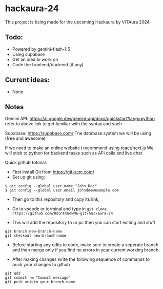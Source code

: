 # hackaura-24
This project is being made for the upcoming Hackaura by VITAura 2024

## Todo:
- Powered by gemini-flash-1.5
- Using supabase
- Get an idea to work on
- Code the frontend/backend (if any)

## Current ideas:
- None

## Notes

Gemini API: https://ai.google.dev/gemini-api/docs/quickstart?lang=python
refer to above link to get familiar with the syntax and such

Supabase: https://supabase.com/
The database system we will be using (free and awesome)

If we need to make an online website i recommend using react/next.js
We will stick to python for backend tasks such as API calls and live chat


Quick github tutorial: 
- First install Git from https://git-scm.com/
- Set up git using:
```
$ git config --global user.name "John Doe"
$ git config --global user.email johndoe@example.com
```
- Then go to this repository and copy its link,
- Go to vscode or terminal and type in 
`git clone https://github.com/UdontKnowMe-git/hackaura-24`

- This will add the repository to ur pc then you can start editing and stuff
```
git branch new-branch-name
git checkout new-branch-name
```

- Before starting any edits to code, make sure to create a seperate branch and then merge only if you find no errors in your current working branch

- After making changes write the following sequence of commands to push your changes to github
```
git add .
git commit -m "Commit message"
git push origin your-branch-name
```
